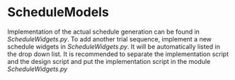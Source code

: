 # ScheduleModels

Implementation of the actual schedule generation can be found in *ScheduleWidgets.py*. To add another trial sequence, implement a new schedule widgets in *ScheduleWidgets.py*. It will be automatically listed in the drop down list. It is recommended to separate the implementation script and the design script and put the implementation script in the module *ScheduleWidgets.py*
